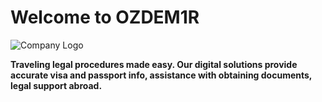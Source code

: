 # Welcome to OZDEM1R
![Company Logo](https://github.com/ozdem1r/.github/blob/main/profile/media.png)

**Traveling legal procedures made easy. Our digital solutions provide accurate visa and passport info, assistance with obtaining documents, legal support abroad.**

